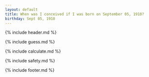 ```yaml
---
layout: default
title: When was I conceived if I was born on September 05, 1910?
birthday: Sept 05, 1910
---
```


{% include header.md %}

{% include guess.md %}

{% include calculate.md %}

{% include safety.md %}

{% include footer.md %}



